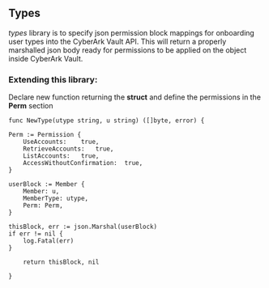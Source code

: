 ## Types

*types* library is to specify json permission block mappings for onboarding user types into the CyberArk Vault API. This will return a properly marshalled json body ready for permissions to be applied on the object inside CyberArk Vault.

### Extending this library:

Declare new function returning the **struct** and define the permissions in the **Perm** section

    func NewType(utype string, u string) ([]byte, error) {

	Perm := Permission {
        UseAccounts:    true,
        RetrieveAccounts:   true,
        ListAccounts:   true,
        AccessWithoutConfirmation:  true,
	}

	userBlock := Member {
		Member: u,
		MemberType: utype,
		Perm: Perm,
	}

	thisBlock, err := json.Marshal(userBlock)
	if err != nil {
		log.Fatal(err)
	}

        return thisBlock, nil

    }